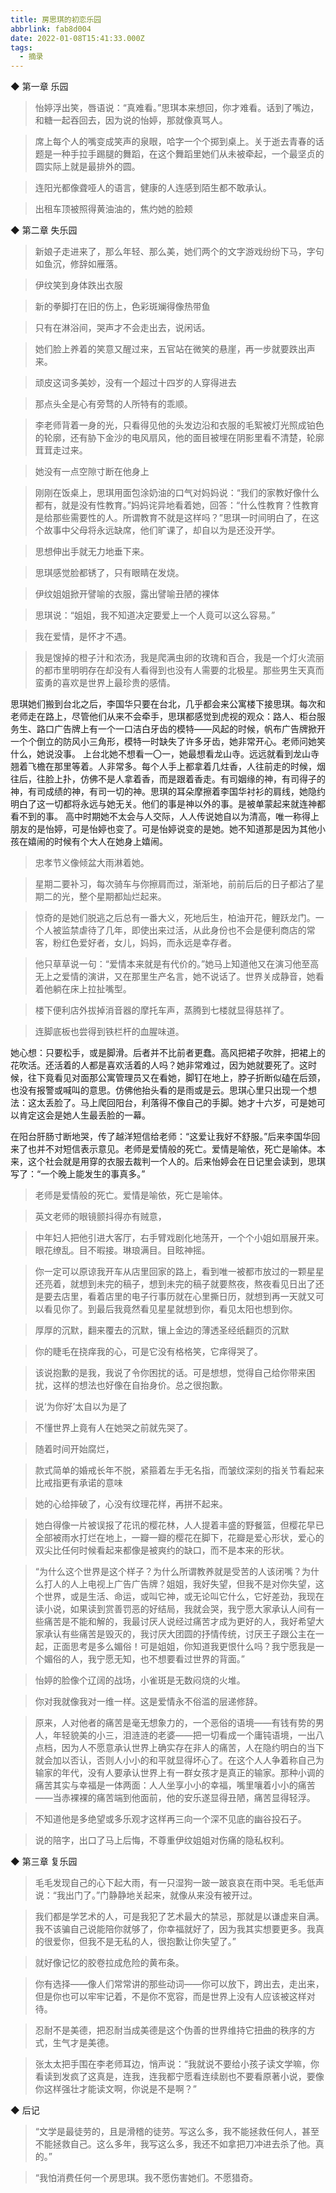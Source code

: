 ```yaml
---
title: 房思琪的初恋乐园
abbrlink: fab8d004
date: 2022-01-08T15:41:33.000Z
tags:
  - 摘录
---
```


◆ 第一章 乐园

> 怡婷浮出笑，唇语说：“真难看。”思琪本来想回，你才难看。话到了嘴边，和糖一起吞回去，因为说的怡婷，那就像真骂人。

> 席上每个人的嘴变成笑声的泉眼，哈字一个个掷到桌上。关于逝去青春的话题是一种手拉手踢腿的舞蹈，在这个舞蹈里她们从未被牵起，一个最坚贞的圆实际上就是最排外的圆。

> 连阳光都像聋哑人的语言，健康的人连感到陌生都不敢承认。

> 出租车顶被照得黄油油的，焦灼她的脸颊

<!-- more -->

◆ 第二章 失乐园

> 新娘子走进来了，那么年轻、那么美，她们两个的文字游戏纷纷下马，字句如鱼沉，修辞如雁落。

> 伊纹笑到身体跌出衣服

> 新的拳脚打在旧的伤上，色彩斑斓得像热带鱼

> 只有在淋浴间，哭声才不会走出去，说闲话。

> 她们脸上养着的笑意又醒过来，五官站在微笑的悬崖，再一步就要跌出声来。

> 顽皮这词多美妙，没有一个超过十四岁的人穿得进去

> 那点头全是心有旁骛的人所特有的乖顺。

> 李老师背着一身的光，只看得见他的头发边沿和衣服的毛絮被灯光照成铂色的轮廓，还有胁下金沙的电风扇风，他的面目被埋在阴影里看不清楚，轮廓茸茸走过来。

> 她没有一点空隙寸断在他身上

> 刚刚在饭桌上，思琪用面包涂奶油的口气对妈妈说：“我们的家教好像什么都有，就是没有性教育。”妈妈诧异地看着她，回答：“什么性教育？性教育是给那些需要性的人。所谓教育不就是这样吗？”思琪一时间明白了，在这个故事中父母将永远缺席，他们旷课了，却自以为是还没开学。

> 思想伸出手就无力地垂下来。

> 思琪感觉脸都锈了，只有眼睛在发烧。

> 伊纹姐姐掀开譬喻的衣服，露出譬喻丑陋的裸体

> 思琪说：“姐姐，我不知道决定要爱上一个人竟可以这么容易。”

> 我在爱情，是怀才不遇。

> 我是馊掉的橙子汁和浓汤，我是爬满虫卵的玫瑰和百合，我是一个灯火流丽的都市里明明存在却没有人看得到也没有人需要的北极星。那些男生天真而蛮勇的喜欢是世界上最珍贵的感情。

思琪她们搬到台北之后，李国华只要在台北，几乎都会来公寓楼下接思琪。每次和老师走在路上，尽管他们从来不会牵手，思琪都感觉到虎视的观众：路人、柜台服务生、路口广告牌上有一个一口洁白牙齿的模特——风起的时候，帆布广告牌掀开一个个倒立的防风小三角形，模特一时缺失了许多牙齿，她非常开心。老师问她笑什么，她说没事。
上台北她不想看一〇一，她最想看龙山寺。远远就看到龙山寺翘着飞檐在那里等着。人非常多。每个人手上都拿着几炷香，人往前走的时候，烟往后，往脸上扑，仿佛不是人拿着香，而是跟着香走。有司姻缘的神，有司得子的神，有司成绩的神，有司一切的神。思琪的耳朵摩擦着李国华衬衫的肩线，她隐约明白了这一切都将永远与她无关。他们的事是神以外的事。是被单蒙起来就连神都看不到的事。
高中时期她不太会与人交际，人人传说她自以为清高，唯一称得上朋友的是怡婷，可是怡婷也变了。可是怡婷说变的是她。她不知道那是因为其他小孩在嬉闹的时候有个大人在她身上嬉闹。

> 忠孝节义像倾盆大雨淋着她。

> 星期二要补习，每次骑车与你擦肩而过，渐渐地，前前后后的日子都沾了星期二的光，整个星期都灿烂起来。

> 惊奇的是她们脱逃之后总有一番大义，死地后生，柏油开花，鲤跃龙门。一个人被监禁虐待了几年，即使出来过活，从此身份也不会是便利商店的常客，粉红色爱好者，女儿，妈妈，而永远是幸存者。

> 他只草草说一句：“爱情本来就是有代价的。”她马上知道他又在演习他至高无上之爱情的演讲，又在那里生产名言，她不说话了。世界关成静音，她看着他躺在床上拉扯嘴型。

> 楼下便利店外拔掉消音器的摩托车声，蒸腾到七楼就显得慈祥了。

> 连脚底板也尝得到铁栏杆的血腥味道。

她心想：只要松手，或是脚滑。后者并不比前者更蠢。高风把裙子吹胖，把裙上的花吹活。还活着的人都是喜欢活着的人吗？她非常难过，因为她就要死了。这时候，往下竟看见对面那公寓管理员又在看她，脚钉在地上，脖子折断似磕在后颈，也没有报警或喊叫的意思。仿佛他抬头看的是雨或是云。思琪心里只出现一个想法：这太丢脸了。马上爬回阳台，利落得不像自己的手脚。她才十六岁，可是她可以肯定这会是她人生最丢脸的一幕。

在阳台肝肠寸断地哭，传了越洋短信给老师：“这爱让我好不舒服。”后来李国华回来了也并不对短信表示意见。老师是爱情般的死亡。爱情是喻依，死亡是喻体。本来，这个社会就是用穿的衣服去裁判一个人的。后来怡婷会在日记里会读到，思琪写了：“一个晚上能发生的事真多。”

> 老师是爱情般的死亡。爱情是喻依，死亡是喻体。

> 英文老师的眼镜颤抖得亦有贼意，

> 中年妇人把他引进大客厅，右手臂戏剧化地荡开，一个个小姐如扇展开来。眼花缭乱。目不暇接。琳琅满目。目眩神摇。

> 你一定可以原谅我开车从店里回家的路上，看到唯一被都市放过的一颗星星还亮着，就想到未完的稿子，想到未完的稿子就要熬夜，熬夜看见日出了还是要去店里，看着店里的电子行事历就在心里撕日历，就想到再一天就又可以看见你了。到最后我竟然看见星星就想到你，看见太阳也想到你。

> 厚厚的沉默，翻来覆去的沉默，镶上金边的薄透圣经纸翻页的沉默

> 你的睫毛在挠痒我的心，可是它没有格格笑，它痒得哭了。

> 该说抱歉的是我，我说了令你困扰的话。可是想想，觉得自己给你带来困扰，这样的想法也好像在自抬身价。总之很抱歉。

> 说‘为你好’太自以为是了

> 不懂世界上竟有人在她哭之前就先哭了。

> 随着时间开始腐烂，

> 款式简单的婚戒长年不脱，紧箍着左手无名指，而皱纹深刻的指关节看起来比戒指更有承诺的意味

> 她的心给摔破了，心没有纹理花样，再拼不起来。

> 她白得像一片被误报了花讯的樱花林，人人提着丰盛的野餐篮，但樱花早已全部被雨水打烂在地上，一瓣一瓣的樱花在脚下，花瓣是爱心形状，爱心的双尖比任何时候看起来都像是被爽约的缺口，而不是本来的形状。

> “为什么这个世界是这个样子？为什么所谓教养就是受苦的人该闭嘴？为什么打人的人上电视上广告广告牌？姐姐，我好失望，但我不是对你失望，这个世界，或是生活、命运，或叫它神，或无论叫它什么，它好差劲，我现在读小说，如果读到赏善罚恶的好结局，我就会哭，我宁愿大家承认人间有一些痛苦是不能和解的，我最讨厌人说经过痛苦才成为更好的人，我好希望大家承认有些痛苦是毁灭的，我讨厌大团圆的抒情传统，讨厌王子跟公主在一起，正面思考是多么媚俗！可是姐姐，你知道我更恨什么吗？我宁愿我是一个媚俗的人，我宁愿无知，也不想要看过世界的背面。”

> 怡婷的脸像个辽阔的战场，小雀斑是无数闷烧的火堆。

> 你对我就像我对一维一样。这是爱情永不俗滥的层递修辞。

> 原来，人对他者的痛苦是毫无想象力的，一个恶俗的语境——有钱有势的男人，年轻貌美的小三，泪涟涟的老婆——把一切看成一个庸钝语境，一出八点档，因为人不愿意承认世界上确实存在非人的痛苦，人在隐约明白的当下就会加以否认，否则人小小的和平就显得坏心了。在这个人人争着称自己为输家的年代，没有人要承认世界上有一群女孩才是真正的输家。那种小调的痛苦其实与幸福是一体两面：人人坐享小小的幸福，嘴里嚷着小小的痛苦——当赤裸裸的痛苦端到他面前，他的安乐遂显得丑陋，痛苦显得轻浮。

> 不知道他是多绝望或多乐观才这样再三向一个深不见底的幽谷投石子。

> 说的陪字，出口了马上后悔，不尊重伊纹姐姐对伤痛的隐私权利。

◆ 第三章 复乐园

> 毛毛发现自己的心下起大雨，有一只湿狗一跛一跛哀哀在雨中哭。毛毛低声说：“我出门了。”门静静地关起来，就像从来没有被开过。

> 我们都是学艺术的人，可是我犯了艺术最大的禁忌，那就是以谦虚来自满。我不该骗自己说能陪你就够了，你幸福就好了，因为我其实想要更多。我真的很爱你，但我不是无私的人，很抱歉让你失望了。”

> 就好像记忆的胶卷拉成危险的黄布条。

> 你有选择——像人们常常讲的那些动词——你可以放下，跨出去，走出来，但是你也可以牢牢记着，不是你不宽容，而是世界上没有人应该被这样对待。

> 忍耐不是美德，把忍耐当成美德是这个伪善的世界维持它扭曲的秩序的方式，生气才是美德。

> 张太太把手围在李老师耳边，悄声说：“我就说不要给小孩子读文学嘛，你看读到发疯了这真是，连我，连我都宁愿看连续剧也不要看原著小说，要像你这样强壮才能读文啊，你说是不是啊？”

◆ 后记

> “文学是最徒劳的，且是滑稽的徒劳。写这么多，我不能拯救任何人，甚至不能拯救自己。这么多年，我写这么多，我还不如拿把刀冲进去杀了他。真的。”

> “我怕消费任何一个房思琪。我不愿伤害她们。不愿猎奇。
